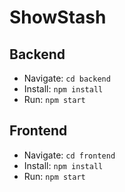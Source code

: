 # ShowStash

## Backend
- Navigate: `cd backend`
- Install: `npm install`
- Run: `npm start`

## Frontend
- Navigate: `cd frontend`
- Install: `npm install`
- Run: `npm start`


